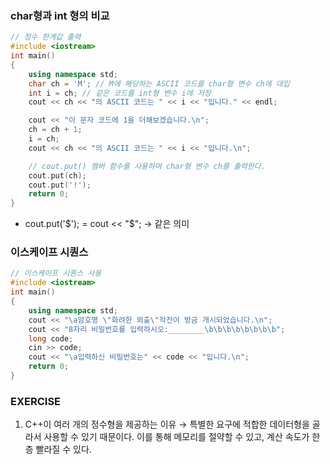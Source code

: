 ### char형과 int 형의 비교

```cpp
// 정수 한계값 출력
#include <iostream>
int main()
{
	using namespace std;
	char ch = 'M'; // M에 해당하는 ASCII 코드를 char형 변수 ch에 대입
	int i = ch; // 같은 코드를 int형 변수 i에 저장
	cout << ch << "의 ASCII 코드는 " << i << "입니다." << endl;

	cout << "이 문자 코드에 1을 더해보겠습니다.\n";
	ch = ch + 1;
	i = ch;
	cout << ch << "의 ASCII 코드는 " << i << "입니다.\n";

	// cout.put() 멤버 함수를 사용하여 char형 변수 ch를 출력한다.
	cout.put(ch);
	cout.put('!');
	return 0;
}
```

- cout.put('$'); = cout << "$"; → 같은 의미

### 이스케이프 시퀀스

```cpp
// 이스케이프 시퀀스 사용
#include <iostream>
int main()
{
	using namespace std;
	cout << "\a암호명 \"화려한 외출\"작전이 방금 개시되었습니다.\n";
	cout << "8자리 비밀번호를 입력하시오:________\b\b\b\b\b\b\b\b";
	long code;
	cin >> code;
	cout << "\a입력하신 비밀번호는" << code << "입니다.\n";
	return 0;
}
```

### EXERCISE

1. C++이 여러 개의 정수형을 제공하는 이유
→ 특별한 요구에 적합한 데이터형을 골라서 사용할 수 있기 때문이다. 이를 통해 메모리를 절약할 수 있고, 계산 속도가 한층 빨라질 수 있다.

